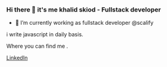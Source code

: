 ### Hi there 👋 it's me khalid skiod - Fullstack developer

- 🔭 I’m currently working as fullstack developer @scalify

i write javascript in daily basis.

Where you can find me .


[LinkedIn](https://www.linkedin.com/in/khalid-skiod-240214125/)





